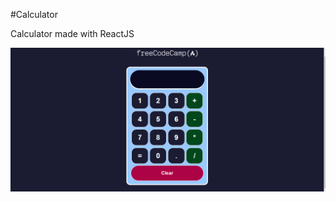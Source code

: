 #Calculator

Calculator made with ReactJS

![Image calculator](https://github.com/Juanch1313/calculadora/blob/main/img/calculator.png)
